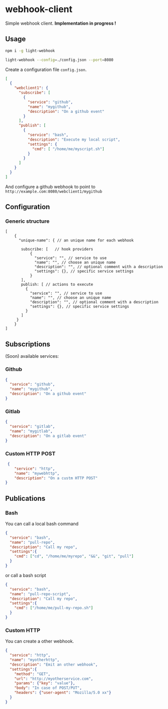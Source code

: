 # webhook-client

Simple webhook client. **Implementation in progress !**

## Usage

```bash
npm i -g light-webhook

light-webhook --config=./config.json --port=8080
```

Create a configuration file `config.json`.

```json
[
  {
    "webclient1": {
      "subscribe": [
        {
          "service": "github",
          "name": "mygithub",
          "description": "On a github event"
        }
      ],
      "publish": [
        {
          "service": "bash",
          "description": "Execute my local script",
          "settings": {
            "cmd": [ "/home/me/myscript.sh"]
          }
        }
      ]
    }
  }
]
```

And configure a github webhook to point to `http://example.com:8080/webclient1/mygithub`

## Configuration

### Generic structure

```json5
[
    {
      "unique-name": { // an unique name for each webhook
                           
       subscribe: [   // hook providers
           {
             "service": "", // service to use
             "name": "", // choose an unique name
             "description": "", // optional comment with a description
             "settings": {}, // specific service settings
           }
       ],
       publish: [ // actions to execute
         {
           "service": "", // service to use
           "name": "", // choose an unique name
           "description": "", // optional comment with a description
           "settings": {}, // specific service settings
         }
       ]
     }
    }
]
```


## Subscriptions

(Soon) available services:

### Github

```json
{
  "service": "github",
  "name": "mygithub",
  "description": "On a github event"
}
```

### Gitlab

```json
{
  "service": "gitlab",
  "name": "mygitlab",
  "description": "On a gitlab event"
}
```

### Custom HTTP POST

```json
 {
    "service": "http",
    "name": "mywebhttp",
    "description": "On a custm HTTP POST"
}
```

## Publications


### Bash 

You can call a local bash command 

```json
{
  "service": "bash",
  "name": "pull-repo",
  "description": "Call my repo",
  "settings":{
    "cmd": ["cd", "/home/me/myrepo", "&&", "git", "pull"]
  }
}
```

or call a bash script

```json
{
  "service": "bash",
  "name": "pull-repo-script",
  "description": "Call my repo",
  "settings":{
    "cmd": ["/home/me/pull-my-repo.sh"]
  }
}
```

### Custom HTTP 

You can create a other webhook.
```json
{
  "service": "http",
  "name": "myotherhttp",
  "description": "Emit an other webhook",
  "settings":{
    "method": "GET",
    "url": "http://myotherservice.com",
    "params": {"key": "value"},
    "body": "In case of POST/PUT",
    "headers": {"user-agent": "Mozilla/5.0 xx"}
  }
}
```

